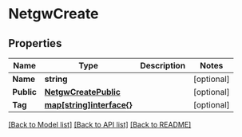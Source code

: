 # NetgwCreate

## Properties
Name | Type | Description | Notes
------------ | ------------- | ------------- | -------------
**Name** | **string** |  | [optional] 
**Public** | [**NetgwCreatePublic**](netgw_create_public.md) |  | [optional] 
**Tag** | [**map[string]interface{}**](.md) |  | [optional] 

[[Back to Model list]](../README.md#documentation-for-models) [[Back to API list]](../README.md#documentation-for-api-endpoints) [[Back to README]](../README.md)



